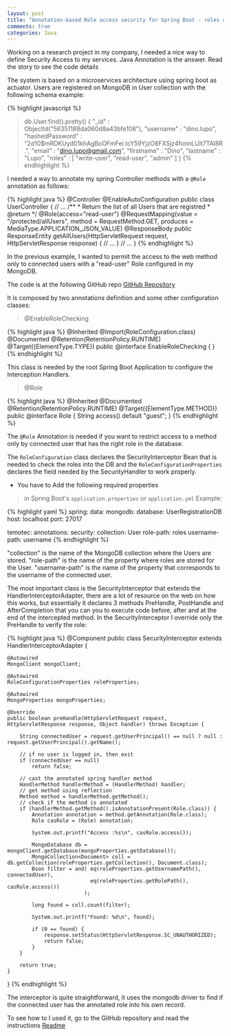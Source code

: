 ```yaml
---
layout: post
title: "Annotation-based Role access security for Spring Boot - roles configuration on MongoDB"
comments: true
categories: Java
---
```


Working on a research project in my company, I needed a nice way to define Security Access to my services. Java Annotation is the answer. Read the story to see the code details <!--more-->

The system is based on a microservices architecture using spring boot as actuator. Users are registered on MongoDB in User collection with the following schema example:

{% highlight javascript %}
> db.User.find().pretty()
{
	"_id" : ObjectId("56351188da060d8a43bfe108"),
	"username" : "dino.lupo",
	"hashedPassword" : "$2a$10$mRDKUyd01khAgBoOFmFei.tcY59YjzO8FXSjz4fonnLUlt7TAl8R.",
	"email" : "dino.lupo@gmail.com",
	"firstname" : "Dino",
	"lastname" : "Lupo",
	"roles" : [
		"write-user",
		"read-user",
		"admin"
	]
}
{% endhighlight %}

I needed a way to annotate my spring Controller methods with a ```@Role``` annotation as follows:

{% highlight java %}
@Controller
@EnableAutoConfiguration
public class UserController {
// ...
	/**
	 * Return the list of all Users that are registred
	 * @return
	 */
	@Role(access="read-user")
	@RequestMapping(value = "/protected/allUsers", method = RequestMethod.GET, produces = MediaType.APPLICATION_JSON_VALUE)
	@ResponseBody
	public ResponseEntity<Object> getAllUsers(HttpServletRequest request, HttpServletResponse response) {
	// ...
	}
// ...
}
{% endhighlight %}

In the previous example, I wanted to permit the access to the web method only to connected users with a "read-user" Role configured in my MongoDB.

The code is at the following GitHub repo [GitHub Repository](https://github.com/dinolupo/role-annotation-sprinboot-mongodb)

It is composed by two annotations definition and some other configuration classes:

> @EnableRoleChecking

{% highlight java %}
@Inherited
@Import(RoleConfiguration.class)
@Documented
@Retention(RetentionPolicy.RUNTIME)
@Target({ElementType.TYPE})
public @interface EnableRoleChecking {
}
{% endhighlight %}

This class is needed by the root Spring Boot Application to configure the Interception Handlers. 

> @Role 

{% highlight java %}
@Inherited
@Documented
@Retention(RetentionPolicy.RUNTIME)
@Target({ElementType.METHOD})
public @interface Role {
	String access() default "guest";
}
{% endhighlight %}

The ```@Role``` Annotation is needed if you want to restrict access to a method only by connected user that has the right role in the database.

The ```RoleConfiguration``` class declares  the SecurityInterceptor Bean that is needed to check the roles into the DB and the ```RoleConfigurationProperties``` declares the field needed by the SecurityHandler to work properly.

* You have to Add the following required properties

> in Spring Boot's `application.properties` or `application.yml` Example:

{% highlight yaml %}
spring:
  data:
    mongodb:
      database: UserRegistrationDB
      host: localhost
      port: 27017

temotec:
  annotations:
    security:
      collection: User
      role-path: roles
      username-path: username
{% endhighlight %}
 
"collection" is the name of the MongoDB collection where the Users are stored.
"role-path" is the name of the property where roles are stored for the User.
"username-path" is the name of the property that corresponds to the username of the connected user.
 
The most important class is the SecurityInterceptor that extends the HandlerInterceptorAdapter, there are a lot of resource on the web on how this works, but essentially it declares 3 methods PreHandle, PostHandle and AfterCompletion that you can you to execute code before, after and at the end of the intercepted method. In the SecurityInterceptor I override only the PreHandle to verify the role:


{% highlight java %}
@Component
public class SecurityInterceptor extends HandlerInterceptorAdapter {
	
	@Autowired
	MongoClient mongoClient;
	
	@Autowired
	RoleConfigurationProperties roleProperties;
	
	@Autowired
	MongoProperties mongoProperties;
	
	@Override
	public boolean preHandle(HttpServletRequest request, HttpServletResponse response, Object handler) throws Exception {
		
		String connectedUser = request.getUserPrincipal() == null ? null : request.getUserPrincipal().getName();
		
		// if no user is logged in, then exit
		if (connectedUser == null)
			return false;
		
		// cast the annotated spring handler method
		HandlerMethod handlerMethod = (HandlerMethod) handler;
		// get method using reflection
		Method method = handlerMethod.getMethod();
		// check if the method is annotated
		if (handlerMethod.getMethod().isAnnotationPresent(Role.class)) {
			Annotation annotation = method.getAnnotation(Role.class);
			Role casRole = (Role) annotation;
			
			System.out.printf("Access :%s\n", casRole.access());
			
			MongoDatabase db = mongoClient.getDatabase(mongoProperties.getDatabase());
			MongoCollection<Document> coll = db.getCollection(roleProperties.getCollection(), Document.class);
			Bson filter = and( eq(roleProperties.getUsernamePath(), connectedUser), 
			                   eq(roleProperties.getRolePath(), 	casRole.access())
							 );
			
			long found = coll.count(filter);
			
			System.out.printf("Found: %d\n", found);

			if (0 == found) {
				response.setStatus(HttpServletResponse.SC_UNAUTHORIZED);
				return false;
			}
		}
		
		return true;
	}
}
{% endhighlight %}

The interceptor is quite straightforward, it uses the mongodb driver to find if the connected user has the annotated role into his own record.

To see how to I used it, go to the GitHub repository and read the instructions [Readme](https://github.com/dinolupo/role-annotation-sprinboot-mongodb)
  

